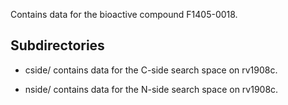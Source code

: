 Contains data for the bioactive compound F1405-0018.

## Subdirectories

- cside/ contains data for the C-side search space on rv1908c.

- nside/ contains data for the N-side search space on rv1908c.

